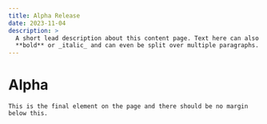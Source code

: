 ```yaml
---
title: Alpha Release
date: 2023-11-04
description: >
  A short lead description about this content page. Text here can also be
  **bold** or _italic_ and can even be split over multiple paragraphs.
---
```


# Alpha

```
This is the final element on the page and there should be no margin below this.
```
